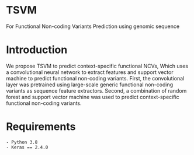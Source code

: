 # TSVM
For Functional Non-coding Variants Prediction using genomic sequence
# Introduction
We propose TSVM to predict context-specific functional NCVs, Which uses a convolutional neural network to extract features and support vector machine to predict functional non-coding variants. First, the convolutional layer was pretrained using large-scale generic functional non-coding variants as sequence feature extractors.  Second, a combination of random forest and support vector machine was used to predict context-specific functional non-coding variants.  
# Requirements
    - Python 3.8
    - Keras == 2.4.0
